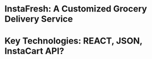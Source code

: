 # InstaFresh: A Customized Grocery Delivery Service
# Key Technologies: REACT, JSON, InstaCart API?

